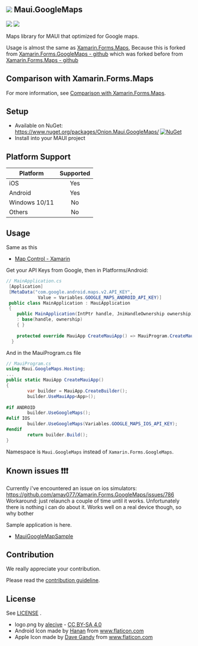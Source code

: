 ## ![](logo.png) Maui.GoogleMaps 

![](https://img.shields.io/nuget/v/Onion.Maui.GoogleMaps.svg) ![](https://img.shields.io/nuget/dt/Onion.Maui.GoogleMaps.svg)

Maps library for MAUI that optimized for Google maps.

Usage is almost the same as [Xamarin.Forms.Maps](https://www.nuget.org/packages/Xamarin.Forms.Maps), Because this is forked from [Xamarin.Forms.GoogleMaps - github](https://github.com/amay077/Xamarin.Forms.GoogleMaps) which was forked before from [Xamarin.Forms.Maps - github](https://github.com/xamarin/Xamarin.Forms)

## Comparison with Xamarin.Forms.Maps

For more information, see [Comparison with Xamarin.Forms.Maps](https://github.com/amay077/Xamarin.Forms.GoogleMaps/wiki/Comparison-with-Xamarin.Forms.Maps).

## Setup

* Available on NuGet: https://www.nuget.org/packages/Onion.Maui.GoogleMaps/ [![NuGet](https://img.shields.io/nuget/v/Onion.Maui.GoogleMaps.svg?label=NuGet)](https://www.nuget.org/packages/Onion.Maui.GoogleMaps/)
* Install into your MAUI project

## Platform Support

|Platform|Supported|
| ------------------- | :-----------: |
|iOS|Yes|
|Android|Yes|
|Windows 10/11|No|
|Others|No|

## Usage

Same as this

* [Map Control - Xamarin](https://developer.xamarin.com/guides/xamarin-forms/user-interface/map/)

Get your API Keys from Google, then in Platforms/Android: 

```csharp
// MainApplication.cs
 [Application]
 [MetaData("com.google.android.maps.v2.API_KEY",
            Value = Variables.GOOGLE_MAPS_ANDROID_API_KEY)]
 public class MainApplication : MauiApplication
 {
    public MainApplication(IntPtr handle, JniHandleOwnership ownership) 
    : base(handle, ownership)
    { }
    
    protected override MauiApp CreateMauiApp() => MauiProgram.CreateMauiApp();
  }
```

And in the MauiProgram.cs file

```csharp
// MauiProgram.cs
using Maui.GoogleMaps.Hosting;
...
public static MauiApp CreateMauiApp()
{
        var builder = MauiApp.CreateBuilder();
        builder.UseMauiApp<App>();
            
#if ANDROID
        builder.UseGoogleMaps();
#elif IOS
        builder.UseGoogleMaps(Variables.GOOGLE_MAPS_IOS_API_KEY);
#endif
        return builder.Build();	
}
```

Namespace is ``Maui.GoogleMaps`` instead of ``Xamarin.Forms.GoogleMaps``. 

## Known issues ❗❗❗
Currently i've encountered an issue on ios simulators: https://github.com/amay077/Xamarin.Forms.GoogleMaps/issues/786 
Workaround: just relaunch a couple of time until it works. Unfortunately there is nothing i can do about it. Works well on a real device though, so why bother

Sample application is here.

* [MauiGoogleMapSample](https://github.com/themronion/Maui.GoogleMaps/tree/maui/sample/MauiGoogleMapSample)

## Contribution

We really appreciate your contribution.

Please read the [contribution guideline](CONTRIBUTING.md).

## License

See [LICENSE](LICENSE.txt) .

* logo.png by [alecive](http://www.iconarchive.com/show/flatwoken-icons-by-alecive.html) - [CC BY-SA 4.0](https://creativecommons.org/licenses/by-sa/4.0/deed)
* Android Icon made by [Hanan](http://www.flaticon.com/free-icon/android_109464) from www.flaticon.com
* Apple Icon made by [Dave Gandy](http://www.flaticon.com/free-icon/apple-logo_25345) from www.flaticon.com

